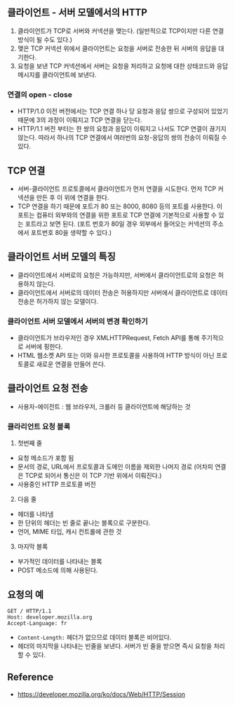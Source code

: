## 클라이언트 - 서버 모델에서의 HTTP
1. 클라이언트가 TCP로 서버와 커넥션을 맺는다. (일반적으로 TCP이지만 다른 연결방식이 될 수도 있다.)
2. 맺은 TCP 커넥션 위에서 클라이언트는 요청을 서버로 전송한 뒤 서버의 응답을 대기한다.
3. 요청을 보낸 TCP 커넥션에서 서버는 요청을 처리하고 요청에 대한 상태코드와 응답 메시지를 클라이언트에 보낸다.

### 연결의 open - close
- HTTP/1.0 이전 버전에서는 TCP 연결 하나 당 요청과 응답 쌍으로 구성되어 있었기 때문에 3의 과정이 이뤄지고 TCP 연결을 닫는다.
- HTTP/1.1 버전 부터는 한 쌍의 요청과 응답이 이뤄지고 나서도 TCP 연결이 끊기지 않는다. 따라서 하나의 TCP 연결에서 여러번의 요청-응답의 쌍의 전송이 이뤄질 수 있다.

## TCP 연결
- 서버-클라이언트 프로토콜에서 클라이언트가 먼저 연결을 시도한다. 먼저 TCP 커넥션을 만든 후 이 위에 연결을 한다.
- TCP 연결을 하기 때문에 포트가 80 또는 8000, 8080 등의 포트를 사용한다. 이 포트는 컴퓨터 외부와의 연결을 위한 포트로 TCP 연결에 기본적으로 사용할 수 있는 포트라고 보면 된다. (포트 번호가 80일 경우 외부에서 들어오는 커넥션의 주소에서 포트번호 80을 생략할 수 있다.)

## 클라이언트 서버 모델의 특징
- 클라이언트에서 서버로의 요청은 가능하지만, 서버에서 클라이언트로의 요청은 허용하지 않는다.
- 클라이언트에서 서버로의 데이터 전송은 허용하지만 서버에서 클라이언트로 데이터 전송은 허가하지 않는 모델이다.

### 클라이언트 서버 모델에서 서버의 변경 확인하기
-  클라이언트가 브라우저인 경우 XMLHTTPRequest, Fetch API를 통해 주기적으로 서버에 핑한다.
-  HTML 웹소켓 API 또는 이와 유사한 프로토콜을 사용하여 HTTP 방식이 아닌 프로토콜로 새로운 연결을 만들어 쓴다.

## 클라이언트 요청 전송
- 사용자-에이전트 : 웹 브라우저, 크롤러 등 클라이언트에 해당하는 것

### 클라리언트 요청 블록
1. 첫번째 줄
- 요청 메소드가 포함 됨
- 문서의 경로, URL에서 프로토콜과 도메인 이름을 제외한 나머지 경로 (어차피 연결은 TCP로 되어서 통신은 이 TCP 기반 위에서 이뤄진다.)
- 사용중인 HTTP 프로토콜 버전

2. 다음 줄
- 헤더를 나타냄
- 한 단위의 헤더는 빈 줄로 끝나는 블록으로 구분한다.
- 언어, MIME 타입, 캐시 컨트롤에 관한 것

3. 마지막 블록
- 부가적인 데이터를 나타내는 블록
- POST 메소드에 의해 사용된다.

## 요청의 예
```
GET / HTTP/1.1
Host: developer.mozilla.org
Accept-Language: fr

```
- `Content-Length:` 헤더가 없으므로 데이터 블록은 비어있다.
- 헤더의 마지막을 나타내는 빈줄을 보낸다. 서버가 빈 줄을 받으면 즉시 요청을 처리할 수 있다.




## Reference
- https://developer.mozilla.org/ko/docs/Web/HTTP/Session
